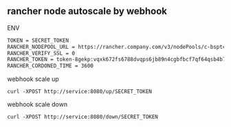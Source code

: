 ## rancher node autoscale by webhook

ENV
```bash
TOKEN = SECRET_TOKEN
RANCHER_NODEPOOL_URL = https://rancher.company.com/v3/nodePools/c-bsptc:np-4bc8r
RANCHER_VERIFY_SSL = 0
RANCHER_TOKEN = token-8gekp:vqxk672fs6788dvqps6jb89n4cgbfbcf7qf64qsb4b7ztpszhbq5lb
RANCHER_CORDONED_TIME = 3600
```

webhook scale up
```
curl -XPOST http://service:8080/up/SECRET_TOKEN
```
webhook scale down
```
curl -XPOST http://service:8080/down/SECRET_TOKEN
```